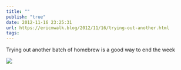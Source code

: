 ```yaml
---
title: ""
publish: "true"
date: 2012-11-16 23:25:31
url: https://ericmwalk.blog/2012/11/16/trying-out-another.html
tags: 
---
```


Trying out another batch of homebrew is a good way to end the week

![](https://ericmwalk.blog/uploads/2022/bc3436f7ae.jpg)